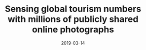 ---
title: "Sensing global tourism numbers with millions of publicly shared online photographs"
collection: publications
permalink: /publication/2019-03-14-paper-title-number-5
excerpt: ''
date: 2019-03-14
venue: 'Environment and Planning A: Economy and Space'
paperurl: ''
citation: 'Preis T, Botta F, Benedikt L, Moat HS. Sensing global tourism numbers with millions of publicly shared online photographs. Environment and Planning A: Economy and Space (Accepted January 2019, to appear)'
---